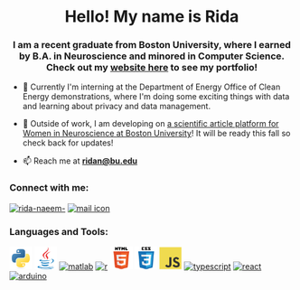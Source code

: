 <h1 align="center">Hello! My name is Rida</h1>
<h3 align="center">I am a recent graduate from Boston University, where I earned by B.A. in Neuroscience and minored in Computer Science. Check out my <a href="https://www.rnaeem.com">website here</a> to see my portfolio!</h3>

- 💼 Currently I'm interning at the Department of Energy Office of Clean Energy demonstrations, where I'm doing some exciting things with data and learning about privacy and data management.
 
- 🔭 Outside of work, I am developing on [a scientific article platform for Women in Neuroscience at Boston University](https://github.com/ridanaeeem/win-journal)! It will be ready this fall so check back for updates!

- 📫 Reach me at **ridan@bu.edu**

<h3 align="left">Connect with me:</h3>
<p align="left">
<a href="https://www.linkedin.com/in/rida-naeem-/" target="_blank"><img align="center" src="https://raw.githubusercontent.com/rahuldkjain/github-profile-readme-generator/master/src/images/icons/Social/linked-in-alt.svg" alt="rida-naeem-" height="30" width="40" /></a>
  <a href="mailto:ridan@bu.edu" target="_blank"><img align="center" src="https://media.istockphoto.com/id/1182752955/vector/mail-icon-envelope-sign-email-icon-letter-icon-gmail.jpg?s=612x612&w=0&k=20&c=5KtkmCB8H8sEtzL7sVC8NGzj5tq_eWAjUCcHHQoHEo4=" alt="mail icon" height="40" width="40" /></a>
</p>

<h3 align="left">Languages and Tools:</h3>
<p align="left"> 
<a href="https://www.python.org" target="_blank" rel="noreferrer"> <img src="https://raw.githubusercontent.com/devicons/devicon/master/icons/python/python-original.svg" alt="python" width="40" height="40"/></a> 
<a href="https://www.java.com" target="_blank" rel="noreferrer"> <img src="https://raw.githubusercontent.com/devicons/devicon/master/icons/java/java-original.svg" alt="java" width="40" height="40"/></a>
<a href="https://www.mathworks.com/" target="_blank" rel="noreferrer"> <img src="https://upload.wikimedia.org/wikipedia/commons/2/21/Matlab_Logo.png" alt="matlab" width="40" height="40"/></a>
<a href="https://www.r-project.org/" target="_blank" rel="noreferrer"> <img src="https://www.r-project.org/Rlogo.png" alt="r" width="40" height="40"/></a>
<a href="https://www.w3.org/html/" target="_blank" rel="noreferrer"> <img src="https://raw.githubusercontent.com/devicons/devicon/master/icons/html5/html5-original-wordmark.svg" alt="html5" width="40" height="40"/></a>
<a href="https://www.w3schools.com/css/" target="_blank" rel="noreferrer"> <img src="https://raw.githubusercontent.com/devicons/devicon/master/icons/css3/css3-original-wordmark.svg" alt="css3" width="40" height="40"/></a> 
<a href="https://developer.mozilla.org/en-US/docs/Web/JavaScript" target="_blank" rel="noreferrer"> <img src="https://raw.githubusercontent.com/devicons/devicon/master/icons/javascript/javascript-original.svg" alt="javascript" width="40" height="40"/></a> 
<a href="https://www.typescriptlang.org/" target="_blank" rel="noreferrer"><img src="https://upload.wikimedia.org/wikipedia/commons/thumb/4/4c/Typescript_logo_2020.svg/1200px-Typescript_logo_2020.svg.png" alt="typescript" width="40" height="40"/></a>
<a href="https://react.dev/" target="_blank" rel="noreferrer"> <img src="https://w7.pngwing.com/pngs/452/495/png-transparent-react-javascript-angularjs-ionic-github-text-logo-symmetry-thumbnail.png" alt="react" width="40" height="40"/></a> 
<a href="https://www.arduino.cc/" target="_blank" rel="noreferrer"><img src="https://brandslogos.com/wp-content/uploads/images/large/arduino-logo-1.png" alt="arduino" width="40" height="40"/></a>
